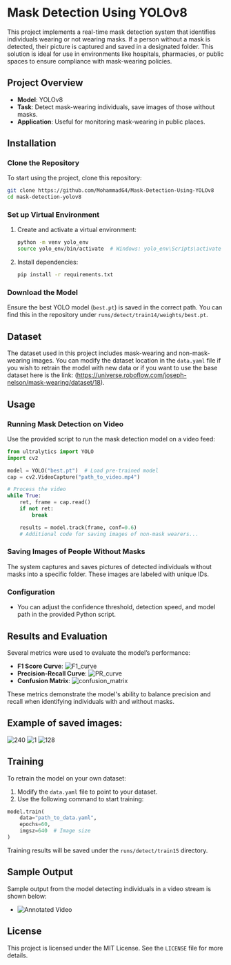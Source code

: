 
# Mask Detection Using YOLOv8

This project implements a real-time mask detection system that identifies individuals wearing or not wearing masks. If a person without a mask is detected, their picture is captured and saved in a designated folder. This solution is ideal for use in environments like hospitals, pharmacies, or public spaces to ensure compliance with mask-wearing policies.

## Project Overview

- **Model**: YOLOv8
- **Task**: Detect mask-wearing individuals, save images of those without masks.
- **Application**: Useful for monitoring mask-wearing in public places.

## Installation

### Clone the Repository
To start using the project, clone this repository:

```bash
git clone https://github.com/MohammadG4/Mask-Detection-Using-YOLOv8
cd mask-detection-yolov8
```

### Set up Virtual Environment

1. Create and activate a virtual environment:
   ```bash
   python -m venv yolo_env
   source yolo_env/bin/activate  # Windows: yolo_env\Scripts\activate
   ```

2. Install dependencies:
   ```bash
   pip install -r requirements.txt
   ```

### Download the Model
Ensure the best YOLO model (`best.pt`) is saved in the correct path. You can find this in the repository under `runs/detect/train14/weights/best.pt`.

## Dataset

The dataset used in this project includes mask-wearing and non-mask-wearing images. You can modify the dataset location in the `data.yaml` file if you wish to retrain the model with new data or if you want to use the base dataset here is the link: (https://universe.roboflow.com/joseph-nelson/mask-wearing/dataset/18).

## Usage

### Running Mask Detection on Video
Use the provided script to run the mask detection model on a video feed:

```python
from ultralytics import YOLO
import cv2

model = YOLO("best.pt")  # Load pre-trained model
cap = cv2.VideoCapture("path_to_video.mp4")

# Process the video
while True:
    ret, frame = cap.read()
    if not ret:
        break

    results = model.track(frame, conf=0.6)
    # Additional code for saving images of non-mask wearers...
```

### Saving Images of People Without Masks
The system captures and saves pictures of detected individuals without masks into a specific folder. These images are labeled with unique IDs.

### Configuration
- You can adjust the confidence threshold, detection speed, and model path in the provided Python script.

## Results and Evaluation

Several metrics were used to evaluate the model’s performance:

- **F1 Score Curve**: ![F1_curve](https://github.com/user-attachments/assets/915bfdd2-9b42-4439-850a-8badbdcc7616)
- **Precision-Recall Curve**: ![PR_curve](https://github.com/user-attachments/assets/e2c20bec-be75-433d-b3c3-e9d1343eedbc)
- **Confusion Matrix**: ![confusion_matrix](https://github.com/user-attachments/assets/806011ce-a9dd-400d-a393-998025ed3a8c)

These metrics demonstrate the model's ability to balance precision and recall when identifying individuals with and without masks.

## Example of saved images:


  ![240](https://github.com/user-attachments/assets/94a04f25-919a-4052-9eed-1af969bde15a) ![1](https://github.com/user-attachments/assets/ba71823a-da64-4b68-b79d-d09acc6ec677) ![128](https://github.com/user-attachments/assets/d0082453-8869-4c05-814c-a5014e2d5f94)

## Training

To retrain the model on your own dataset:

1. Modify the `data.yaml` file to point to your dataset.
2. Use the following command to start training:

```python
model.train(
    data="path_to_data.yaml", 
    epochs=60, 
    imgsz=640  # Image size
)
```

Training results will be saved under the `runs/detect/train15` directory.

## Sample Output

Sample output from the model detecting individuals in a video stream is shown below:
- ![Annotated Video](https://github.com/user-attachments/assets/7e4fc170-2b02-4d9f-8b29-624231b7480f)

## License

This project is licensed under the MIT License. See the `LICENSE` file for more details.
